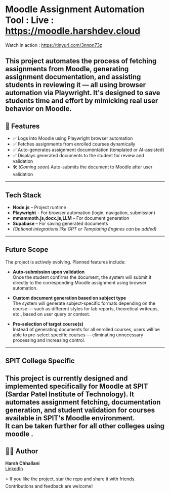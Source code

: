 #  Moodle Assignment Automation Tool   : Live : https://moodle.harshdev.cloud

Watch in action : https://tinyurl.com/3nnpn73z

This project automates the process of fetching assignments from Moodle, generating assignment documentation, and assisting students in reviewing it — all using **browser automation** via **Playwright**. It's designed to save students time and effort by mimicking real user behavior on Moodle.
---

## 🚀 Features

- ✅ Logs into Moodle using Playwright browser automation  
- ✅ Fetches assignments from enrolled courses dynamically  
- ✅ Auto-generates assignment documentation (templated or AI-assisted)  
- ✅ Displays generated documents to the student for review and validation  
- 🛠️ *(Coming soon)* Auto-submits the document to Moodle after user validation  

---

##  Tech Stack

- **Node.js** – Project runtime  
- **Playwright** – For browser automation (login, navigation, submission)  
- **mmammoth.js,docx.js,LLM** – For document generation  
- **Supabase** – For saving generated documents  
- *(Optional integrations like GPT or Templating Engines can be added)*  

---
##  Future Scope

The project is actively evolving. Planned features include:

-  **Auto-submission upon validation**  
  Once the student confirms the document, the system will submit it directly to the corresponding Moodle assignment using browser automation.

-  **Custom document generation based on subject type**  
  The system will generate subject-specific formats depending on the course — such as different styles for lab reports, theoretical writeups, etc., based on user query or context.

-  **Pre-selection of target course(s)**  
  Instead of generating documents for all enrolled courses, users will be able to pre-select specific courses — eliminating unnecessary processing and increasing control.

---
##  SPIT College Specific

This project is currently designed and implemented specifically for **Moodle at SPIT (Sardar Patel Institute of Technology)**. It automates assignment fetching, documentation generation, and student validation for courses available in SPIT's Moodle environment.  
It can be taken further for all other colleges using moodle . 
---


## 🙋‍♂️ Author

**Harsh Chhallani**  
[LinkedIn](https://www.linkedin.com/in/harsh-chhallani1937)

⭐️ If you like the project, star the repo and share it with friends. Contributions and feedback are welcome!


